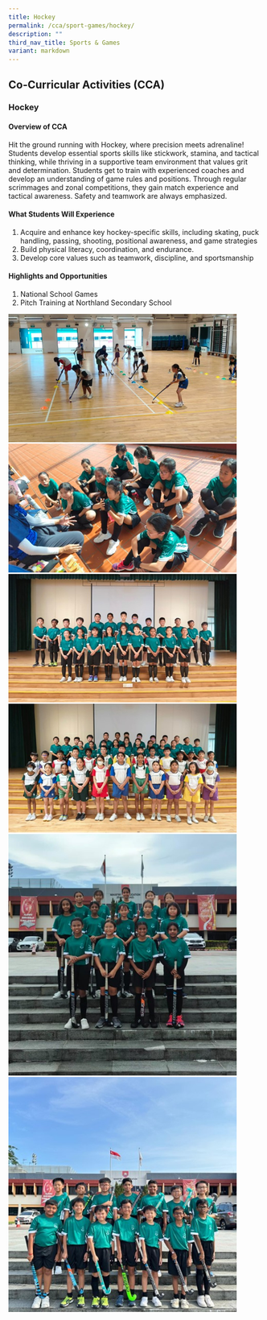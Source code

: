 ```yaml
---
title: Hockey
permalink: /cca/sport-games/hockey/
description: ""
third_nav_title: Sports & Games
variant: markdown
---
```

## Co-Curricular&nbsp;Activities&nbsp;(CCA)

### Hockey

#### Overview of CCA
Hit the ground running with Hockey, where precision meets adrenaline! Students develop essential sports skills like stickwork, stamina, and tactical thinking, while thriving in a supportive team environment that values grit and determination. Students get to train with experienced coaches and develop an understanding of game rules and positions. Through regular scrimmages and zonal competitions, they gain match experience and tactical awareness. Safety and teamwork are always emphasized.  

#### What Students Will Experience 

1. Acquire and enhance key hockey-specific skills, including skating, puck handling, passing, shooting, positional awareness, and game strategies
2. Build physical literacy, coordination, and endurance.
3. Develop core values such as teamwork, discipline, and sportsmanship

#### Highlights and Opportunities 
1. National School Games
2. Pitch Training at Northland Secondary School


<img src="/images/2025/Cca/h1.jpg" style="width:90%"><br>
<img src="/images/2025/Cca/h2.jpg" style="width:90%"><br>
<img src="/images/2025/Cca/h3.jpg" style="width:90%"><br>
<img src="/images/2025/Cca/h4.jpg" style="width:90%"><br>
<img src="/images/2025/Cca/h5.jpg" style="width:90%"><br>
<img src="/images/2025/Cca/h6.jpg" style="width:90%"><br>